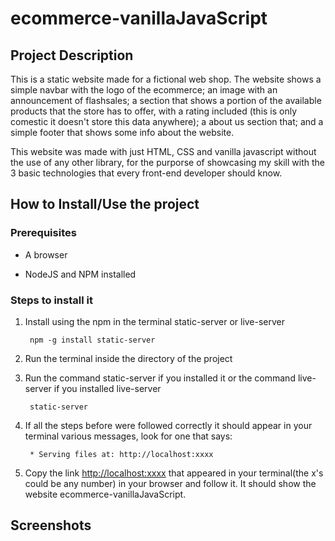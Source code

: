 # ecommerce-vanillaJavaScript

## Project Description

This is a static website made for a fictional web shop. The website shows a simple navbar with the logo of the ecommerce; an image with an announcement of flashsales; a section that shows a portion of the available products that the store has to offer, with a rating included (this is only comestic it doesn't store this data anywhere); a about us section that; and a simple footer that shows some info about the website.

This website was made with just HTML, CSS and vanilla javascript without the use of any other library, for the purporse of showcasing my skill with the 3 basic technologies that every front-end developer should know.

## How to Install/Use the project

### Prerequisites

- A browser

- NodeJS and NPM installed

### Steps to install it

1. Install using the npm in the terminal static-server or live-server

        npm -g install static-server

2. Run the terminal inside the directory of the project

3. Run the command static-server if you installed it or the command live-server if you installed live-server

        static-server

4. If all the steps before were followed correctly it should appear in your terminal various messages, look for one that says:

        * Serving files at: http://localhost:xxxx

5. Copy the link <http://localhost:xxxx> that appeared in your terminal(the x's could be any number) in your browser and follow it. It should show the website ecommerce-vanillaJavaScript.

## Screenshots
